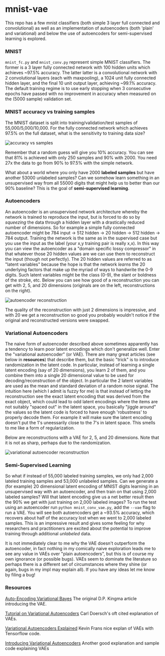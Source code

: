 # mnist-vae

This repo has a few mnist classifiers (both simple 3 layer full connected and convolutional) as well as an implementation of autoencoders (both 'plain' and variational) and below the use of autoencoders for semi-supervised learning is explored.

### MNIST

`mnist_fc.py` and `mnist_conv.py` represent simple MNIST classifiers.  The former is a 3 layer fully connected network with 100 hidden units which achieves ~97.5% accuracy.  The latter latter is a convolutional network with 2 convolutional layers (each with maxpooling), a 1024 unit fully connected hidden layer, and the final 10 unit output layer, achieving ~99.1% accuracy.  The default training regime is to use early stopping when 3 consecutive epochs have passed with no improvement in accuracy when measured on the (5000 sample) validation set.

### MNIST accuracy vs training samples

The MNIST dataset is split into training/validation/test samples of 55,000/5,000/10,000.  For the fully connected network which achieves 97.5% on the full dataset, what is the sensitivity to training data size?

![accuracy vs samples](https://raw.githubusercontent.com/gtoubassi/mnist-vae/master/assets/accuracy_vs_samples.png)

Remember that a random guess will give you 10% accuracy.  You can see that 81% is achieved with only 250 samples and 90% with 2000.  You need 27x the data to go from 90% to 97.5% with the simple network.

What about a world where you only have 2000 **labeled samples** but have another 53000 unlabeled samples?  Can we somehow learn something in an unsupervised way from all 55000 digits that might help us to better than our 90% baseline?  This is the goal of **semi-supervised learning**.

### Autoencoders

An autoencoder is an unsupervised network architecture whereby the network is trained to reproduce the input, but is forced to do so by *squeezing* the data through a hidden layer with a drastically reduced number of dimensions.  So for example a simple fully connected autoencoder might be 784 input -> 512 hidden -> 20 hidden -> 512 hidden -> 784 output.  Training the network is the same as in the supervised case but you use the input as the label (your x,y training pair is really x,x).  In this way you can view the autoencoder as a "domain specific lossy compressor" in that whatever those 20 hidden values are we can use them to reconstruct the input (though not perfectly).  The 20 hidden values are referred to as "latent variables" because the hope is that the network *learns* the 20 underlying factors that make up the myriad of ways to handwrite the 0-9 digits.  Such latent variables might be the class (0-9), the slant or boldness of the stroke, etc.  Below you can see how good of a reconstruction you can get with 2, 5, and 20 dimensions (originals are on the left, reconstructions on the right).

![autoencoder reconstruction](https://raw.githubusercontent.com/gtoubassi/mnist-vae/master/assets/ae-reconstruction.png)

The quality of the reconstruction with just 2 dimensions is impressive, and with 20 we get a reconstruction so good you probably wouldn't notice if the original and reconstructed versions were swapped.

### Variational Autoencoders

The naive form of autoencoder described above sometimes apparently has a tendency to learn poor latent encodings which don't generalize well.  Enter the "variational autoencoder" (or VAE).  There are many great articles (see below in **resources**) that describe them, but the basic "trick" is to introduce randomization in the latent code.  In particular, instead of learning a single latent encoding (say of 20 dimensions), you learn 2 of them, and you combine them into a single 20 dimensional value to be used for decoding/reconstruction of the object.  In particular the 2 latent variables are used as the mean and standard deviation of a random noise signal.  The intuition here (which I admit is fuzzy for me) is that instead of letting the reconstruction see the exact latent encoding that was derived from the exact object, which could lead to odd latent encodings where the items are not suitably "spaced out" in the latent space, you basically  "jiggle around" the values so the latent code is forced to have enough 'robustness' to properly decode them. For example it will make sure the latent encoding doesn't put the 1's uneessarily close to the 7's in latent space.  This smells to me like a form of regularization.

Below are reconstructions with a VAE for 2, 5, and 20 dimensions.  Note that it is not as sharp, perhaps due to the randomization.

![variational autoencoder reconstruction](https://raw.githubusercontent.com/gtoubassi/mnist-vae/master/assets/vae-reconstruction.png)

### Semi-Supervised Learning

So what if instead of 55,000 labeled training samples, we only had 2,000 lateled training samples and 53,000 unlabeled samples.  Can we generate a (for example) 20 dimensional latent encoding of MNIST digits learning in an unsupervised way with an autoencoder, and then train on that using 2,000 labeled samples?  Will that latent encoding give us a net better result then the 90% we get with just training on 2,000 labeled images?  To run the test using an autoencoder run `python mnist_conv_vae.py`, add the `--vae` flag to run a VAE.  You will see both autoencoders get a ~93.5% accuracy, which recovers about half of the accuracy lost when we went to 2,000 labeled samples.  This is an impressive result and gives some feeling for why researchers and practitioners are excited about the potential to improve training through additional *unlabeled* data.

It is not immediately clear to me why the VAE doesn't outperform the autoencoder, in fact nothing in my comically naive exploration leads me to see any value in VAEs over "plain autoencoders", but this is of course my own ignorance (or possible bugs). VAEs seem to dominate the literature so perhaps there is a different set of circumstances where they shine (or again, bugs in my impl may explain all).  If you have any ideas let me know by filing a bug!


### Resources
[Auto-Encoding Variational Bayes](https://arxiv.org/abs/1312.6114) The original D.P. Kingma article introducing the VAE.


[Tutorial on Variational Autoencoders](https://arxiv.org/abs/1606.05908) Carl Doersch's oft cited explanation of VAEs.

[Variational Autoencoders Explained](http://kvfrans.com/variational-autoencoders-explained/) Kevin Frans nice explan of VAEs with Tensorflow code.

[Introducing Variational Autoencoders](http://blog.fastforwardlabs.com/2016/08/12/introducing-variational-autoencoders-in-prose-and.html) Another good explanation and sample code explaining VAEs

